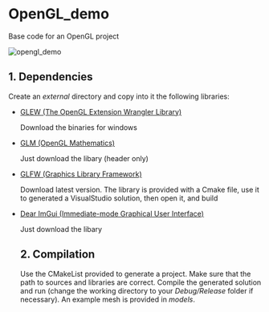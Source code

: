 # OpenGL_demo
Base code for an OpenGL project

![opengl_demo](https://github.com/ludoBcg/OpenGL_demo/assets/84736834/e6ed8179-634e-460d-85d6-55b1f2ecabb9)

## 1. Dependencies

Create an *external* directory and copy into it the following libraries:

* [GLEW (The OpenGL Extension Wrangler Library)](http://glew.sourceforge.net/)

  Download the binaries for windows
  
* [GLM (OpenGL Mathematics)](https://glm.g-truc.net)

  Just download the libary (header only)

* [GLFW (Graphics Library Framework)](https://www.glfw.org/)

  Download latest version. The library is provided with a Cmake file, use it to generated a VisualStudio solution, then open it, and build

* [Dear ImGui (Immediate-mode Graphical User Interface)](https://github.com/ocornut/imgui)

  Just download the libary

  ## 2. Compilation

  Use the CMakeList provided to generate a project. Make sure that the path to sources and libraries are correct. Compile the generated solution and run (change the working directory to your *Debug/Release* folder if necessary). An example mesh is provided in *models*.
